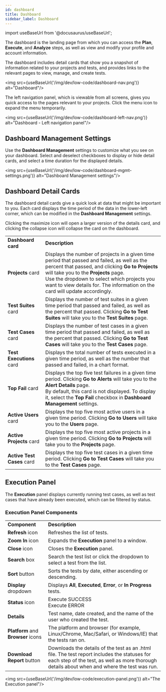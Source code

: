 ```yaml
---
id: dashboard
title: Dashboard
sidebar_label: Dashboard
---
```


import useBaseUrl from '@docusaurus/useBaseUrl';

The dashboard is the landing page from which you can access the **Plan**, **Execute**, and **Analyze** steps, as well as view and modify your profile and account information.

The dashboard includes detail cards that show you a snapshot of information related to your projects and tests, and provides links to the relevant pages to view, manage, and create tests.

<img src={useBaseUrl('/img/dev/low-code/dashboard-nav.png')} alt="Dashboard"/>

The left navigation panel, which is viewable from all screens, gives you quick access to the pages relevant to your projects. Click the menu icon to expand the menu temporarily.

<img src={useBaseUrl('/img/dev/low-code/dashboard-left-nav.png')} alt="Dashboard - Left navigation panel"/>

## Dashboard Management Settings
Use the **Dashboard Management** settings to customize what you see on your dashboard. Select and deselect checkboxes to display or hide detail cards, and select a time duration for the displayed details.

<img src={useBaseUrl('/img/dev/low-code/dashboard-mgmt-settings.png')} alt="Dashboard Management settings"/>

## Dashboard Detail Cards
The dashboard detail cards give a quick look at data that might be important to you. Each card displays the time period of the data in the lower-left corner, which can be modified in the **Dashboard Management** settings.

Clicking the maximize icon will open a larger version of the details card, and clicking the collapse icon will collapse the card on the dashboard.

<table>
  <tr>
    <td><b>Dashboard card</b>
    </td>
    <td><b>Description</b>
    </td>
  </tr>
  <tr>
    <td><b>Projects</b> card
    </td>
    <td>Displays the number of projects in a given time period that passed and failed, as well as the percent that passed, and clicking <b>Go to Projects</b> will take you to the <b>Projects</b> page.
    <br/>
    Use the dropdown to select which projects you want to view details for. The information on the card will update accordingly.
    </td>
  </tr>
  <tr>
    <td><b>Test Suites</b> card
    </td>
    <td>Displays the number of test suites in a given time period that passed and failed, as well as the percent that passed. Clicking <b>Go to Test Suites</b> will take you to the <b>Test Suites</b> page.
    </td>
  </tr>
  <tr>
    <td><b>Test Cases</b> card
    </td>
    <td>Displays the number of test cases in a given time period that passed and failed, as well as the percent that passed. Clicking <b>Go to Test Cases</b> will take you to the <b>Test Cases</b> page.
    </td>
  </tr>
  <tr>
    <td><b>Test Executions</b> card
    </td>
    <td>Displays the total number of tests executed in a given time period, as well as the number that passed and failed, in a chart format.
    </td>
  </tr>
  <tr>
    <td><b>Top Fail</b> card
    </td>
    <td>Displays the top five test failures in a given time period. Clicking <b>Go to Alerts</b> will take you to the <b>Alert Details</b> page.
    <br/>
    By default, this card is not displayed. To display it, select the <b>Top Fail</b> checkbox in <b>Dashboard Management</b> settings.
    </td>
  </tr>
  <tr>
    <td><b>Active Users</b> card
    </td>
    <td>Displays the top five most active users in a given time period. Clicking <b>Go to Users</b> will take you to the <b>Users</b> page.
    </td>
  </tr>
  <tr>
    <td><b>Active Projects</b> card
    </td>
    <td>Displays the top five most active projects in a given time period. Clicking <b>Go to Projects</b> will take you to the <b>Projects</b> page.
    </td>
  </tr>
  <tr>
    <td><b>Active Test Cases</b> card
    </td>
    <td>Displays the top five test cases in a given time period. Clicking <b>Go to Test Cases</b> will take you to the <b>Test Cases</b> page.
    </td>
  </tr>
</table>

## Execution Panel
The <b>Execution</b> panel displays currently running test cases, as well as test cases that have already been executed, which can be filtered by status.

### Execution Panel Components

<table>
  <tr>
    <td><b>Component</b>
    </td>
    <td><b>Description</b>
    </td>
  </tr>
  <tr>
    <td><b>Refresh</b> icon
    </td>
    <td>Refreshes the list of tests.
    </td>
  </tr>
  <tr>
    <td><b>Zoom In</b> icon
    </td>
    <td>Expands the <b>Execution</b> panel to a window.
    </td>
  </tr>
  <tr>
    <td><b>Close</b> icon
    </td>
    <td>Closes the <b>Execution</b> panel.
    </td>
  </tr>
  <tr>
    <td><b>Search</b> box
    </td>
    <td>Search the test list or click the dropdown to select a test from the list.
    </td>
  </tr>
  <tr>
    <td><b>Sort</b> button
    </td>
    <td>Sorts the tests by date, either ascending or descending.
    </td>
  </tr>
  <tr>
    <td><b>Display</b> dropdown
    </td>
    <td>Displays <b>All</b>, <b>Executed</b>, <b>Error</b>, or <b>In Progress</b> tests.
    </td>
  </tr>
  <tr>
    <td><b>Status</b> icon
    </td>
    <td>Execute SUCCESS
        <br/>
        Execute ERROR
    </td>
  </tr>
  <tr>
    <td><b>Details</b>
    </td>
    <td>Test name, date created, and the name of the user who created the test.
    </td>
  </tr>
  <tr>
    <td><b>Platform</b> and <b>Browser</b> icons
    </td>
    <td>The platform and browser (for example, Linux/Chrome, Mac/Safari, or Windows/IE) that the tests ran on.
    </td>
  </tr>
  <tr>
    <td><b>Download Report</b> button
    </td>
    <td>Downloads the details of the test as an .html file. The test report includes the statuses for each step of the test, as well as more thorough details about when and where the test was run.
    </td>
  </tr>
</table>

<img src={useBaseUrl('/img/dev/low-code/execution-panel.png')} alt="The Execution panel"/>
